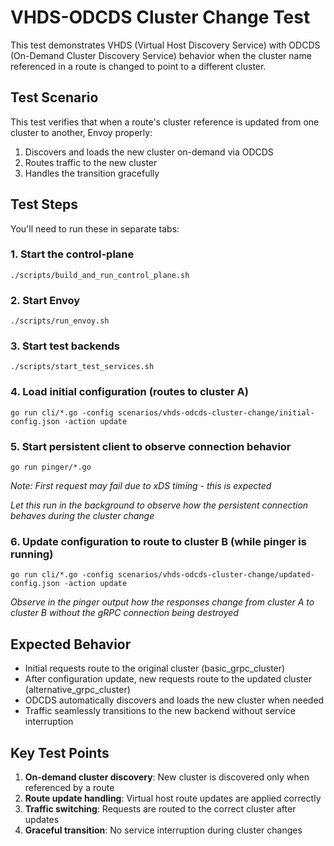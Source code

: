 # VHDS-ODCDS Cluster Change Test

This test demonstrates VHDS (Virtual Host Discovery Service) with ODCDS (On-Demand Cluster Discovery Service) behavior when the cluster name referenced in a route is changed to point to a different cluster.

## Test Scenario

This test verifies that when a route's cluster reference is updated from one cluster to another, Envoy properly:
1. Discovers and loads the new cluster on-demand via ODCDS
2. Routes traffic to the new cluster 
3. Handles the transition gracefully

## Test Steps

You'll need to run these in separate tabs:

### 1. Start the control-plane
```
./scripts/build_and_run_control_plane.sh
```

### 2. Start Envoy
```
./scripts/run_envoy.sh
```

### 3. Start test backends
```
./scripts/start_test_services.sh
```

### 4. Load initial configuration (routes to cluster A)
```
go run cli/*.go -config scenarios/vhds-odcds-cluster-change/initial-config.json -action update
```

### 5. Start persistent client to observe connection behavior
```
go run pinger/*.go
```
*Note: First request may fail due to xDS timing - this is expected*

*Let this run in the background to observe how the persistent connection behaves during the cluster change*

### 6. Update configuration to route to cluster B (while pinger is running)
```
go run cli/*.go -config scenarios/vhds-odcds-cluster-change/updated-config.json -action update
```

*Observe in the pinger output how the responses change from cluster A to cluster B without the gRPC connection being destroyed*

## Expected Behavior

- Initial requests route to the original cluster (basic_grpc_cluster)
- After configuration update, new requests route to the updated cluster (alternative_grpc_cluster)  
- ODCDS automatically discovers and loads the new cluster when needed
- Traffic seamlessly transitions to the new backend without service interruption

## Key Test Points

1. **On-demand cluster discovery**: New cluster is discovered only when referenced by a route
2. **Route update handling**: Virtual host route updates are applied correctly
3. **Traffic switching**: Requests are routed to the correct cluster after updates
4. **Graceful transition**: No service interruption during cluster changes